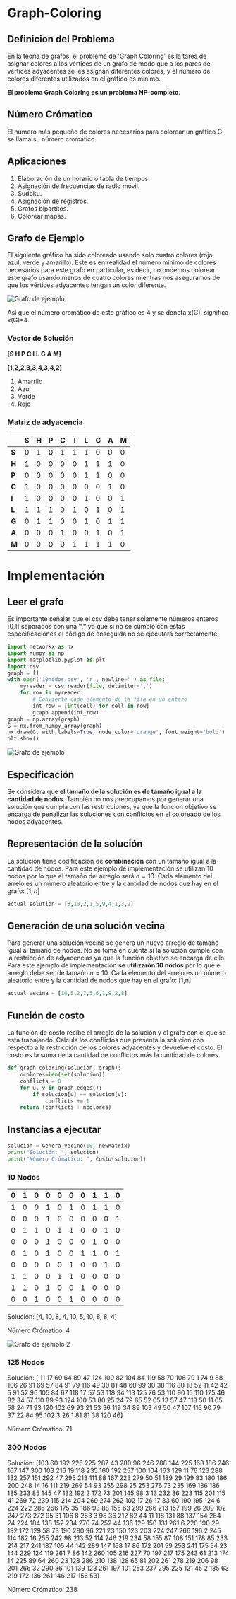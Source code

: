 # Graph-Coloring
## Definicion del Problema

En la teoría de grafos, el problema de 'Graph Coloring' es la tarea de asignar colores a los vértices de un grafo de modo que a los pares de vértices adyacentes se les asignan diferentes colores, y el número de colores diferentes utilizados en el gráfico es mínimo.

**El problema Graph Coloring es un problema NP-completo.**

## Número Crómatico

El número más pequeño de colores necesarios para colorear un gráfico G se llama su número cromático.
 
## Aplicaciones

1) Elaboración de un horario o tabla de tiempos.
2) Asignación de frecuencias de radio móvil.
3) Sudoku.
4) Asignación de registros.
5) Grafos bipartitos.
6) Colorear mapas.

## Grafo de Ejemplo

El siguiente gráfico ha sido coloreado usando solo cuatro colores (rojo, azul, verde y amarillo). Este es en realidad el número mínimo de colores necesarios para este grafo en particular, es decir, no podemos colorear este grafo usando menos de cuatro colores mientras nos aseguramos de que los vértices adyacentes tengan un color diferente.

![Grafo de ejemplo](/imagenes/Imagen_GC.png)

Así que el número cromático de este gráfico es 4 y se denota x(G), significa x(G)=4.



### Vector de Solución
**[S H P C I L G A M]**

**[1,2,2,3,3,4,3,4,2]**

1. Amarrilo
2. Azul
3. Verde
4. Rojo

### Matriz de adyacencia

|       | S | H | P | C | I | L | G | A | M |
|-------|---|---|---|---|---|---|---|---|---|
| **S** | 0 | 1 | 0 | 1 | 1 | 1 | 0 | 0 | 0 |
| **H** | 1 | 0 | 0 | 0 | 0 | 1 | 1 | 1 | 0 |
| **P** | 0 | 0 | 0 | 0 | 0 | 1 | 1 | 0 | 0 |
| **C** | 1 | 0 | 0 | 0 | 0 | 0 | 0 | 1 | 0 |
| **I** | 1 | 0 | 0 | 0 | 0 | 1 | 0 | 0 | 1 |
| **L** | 1 | 1 | 1 | 0 | 1 | 0 | 1 | 0 | 1 |
| **G** | 0 | 1 | 1 | 0 | 0 | 1 | 0 | 1 | 1 |
| **A** | 0 | 0 | 0 | 1 | 0 | 0 | 1 | 0 | 1 |
| **M** | 0 | 0 | 0 | 0 | 1 | 1 | 1 | 1 | 0 |

# Implementación

## Leer el grafo
Es importante señalar que el csv debe tener solamente números enteros [0,1] separados con una **","** ya que si no se cumple con estas especificaciones el código de enseguida no se ejecutará correctamente.
``` python
import networkx as nx
import numpy as np
import matplotlib.pyplot as plt
import csv
graph = []
with open('10nodos.csv', 'r', newline='') as file:
    myreader = csv.reader(file, delimiter=',')
    for row in myreader:
        # Convierte cada elemento de la fila en un entero
        int_row = [int(cell) for cell in row]
        graph.append(int_row)
graph = np.array(graph)
G = nx.from_numpy_array(graph)
nx.draw(G, with_labels=True, node_color='orange', font_weight='bold')
plt.show()
```
![Grafo de ejemplo](/imagenes/grafo_10nodos.png)

## Especificación
Se considera que **el tamaño de la solución es de tamaño igual a la cantidad de nodos.** También no nos preocupamos por generar una solución que cumpla con las restricciones, ya que la función objetivo se encarga de penalizar las soluciones con conflictos en el coloreado de los nodos adyacentes.
## Representación de la solución
La solución tiene codificacion de **combinación** con un tamaño igual a la cantidad de nodos. Para este ejemplo de implementación se utilizan 10 nodos por lo que el tamaño del arreglo será $n=10$. Cada elemento del arrelo es un número aleatorio entre y la cantidad de nodos que hay en el grafo:  $[1 , n]$
``` python
actual_solution = [3,10,2,1,5,9,4,1,3,2]
```
## Generación de una solución vecina
Para generar una solución vecina se genera un nuevo arreglo de tamaño igual al tamaño de nodos. No se toma en cuenta si la solución cumple con la restricción de adyacencias ya que la función objetivo se encarga de ello. Para este ejemplo de implementación **se utilizarón 10 nodos** por lo que el arreglo debe ser de tamaño $n=10$. Cada elemento del arrelo es un número aleatorio entre y la cantidad de nodos que hay en el grafo: [1,n]
``` python
actual_vecina = [10,5,2,7,5,6,1,9,2,8]
```

## Función de costo
La función de costo recibe el arreglo de la solución y el grafo con el que se esta trabajando. Calcula los conflictos que presenta la solucion con respecto a la restricción de los colores adyacentes y devuelve el costo. El costo es la suma de la cantidad de conflictos más la cantidad de colores.
``` python
def graph_coloring(solucion, graph):
    ncolores=len(set(solucion))
    conflicts = 0
    for u, v in graph.edges():
        if solucion[u] == solucion[v]:
            conflicts += 1
    return (conflicts + ncolores)
```

##  Instancias a ejecutar
``` python
solucion = Genera_Vecino(10, newMatrix)
print("Solución: ", solucion)
print("Número Crómatico: ", Costo(solucion))
```

### 10 Nodos

| 0 | 1 | 0 | 0 | 0 | 0 | 0 | 1 | 1 | 0 |
|---|---|---|---|---|---|---|---|---|---|
| 1 | 0 | 0 | 1 | 0 | 1 | 0 | 1 | 1 | 0 |
| 0 | 0 | 0 | 1 | 0 | 0 | 0 | 0 | 0 | 1 |
| 0 | 1 | 1 | 0 | 1 | 1 | 0 | 0 | 1 | 0 |
| 0 | 0 | 0 | 1 | 0 | 0 | 0 | 1 | 0 | 0 |
| 0 | 1 | 0 | 1 | 0 | 0 | 1 | 1 | 0 | 1 |
| 0 | 0 | 0 | 0 | 0 | 1 | 0 | 0 | 1 | 0 |
| 1 | 1 | 0 | 0 | 1 | 1 | 0 | 0 | 0 | 0 |
| 1 | 1 | 0 | 1 | 0 | 0 | 1 | 0 | 0 | 0 |
| 0 | 0 | 1 | 0 | 0 | 1 | 0 | 0 | 0 | 0 |

Solución:  [4, 10, 8, 4, 10, 5, 10, 8, 8, 4]

Número Crómatico:  4

![Grafo de ejemplo 2](/imagenes/solucion_10nodos.png)

### 125 Nodos

Solución:  [ 11 17  69  64  89  47 124 109  82 104  84 119  58  70 106  79   1  74
   9  88 106  26  91  69  57  84  91  79 116  49  30  81  48  60  99  30
  38 116  80  18  52  11  42  42   5  91  52  96 105  84  67 118  17  57
  53 118  94 113 125  76  53 110  90  15 110 125  46  82  34  57 110  89
  93 124 100  53  80  25  24  79  65  52  65  13  57  47 118  50  11  65
  58  24  71  93 120 102  69  93  21  53  36 119  34  89 103  49  50  47
 107 116  90  79  37  22  84  95 102   3  26   1  81  81  38 120  46]

Número Crómatico:  71

### 300 Nodos

Solución:  [103  60 192 226 225 287  43 280  96 246 288 144 225 168 186 246 167 147
 300 103 216  19 118 235 160 192 257 100 104 163 129  11  76 123 288 132
 257 151 292  47 295 213 111  88 167 223 279  50  51 189  29 199  83 180
 186 200 248  14  16 111 219 269  54  93 255 298  25 253 276  73 235 169
 136 186 185 233  85 145  47 132 192   2 172  73 201 145  98   3  13 232
  36 223 115 201 115  41 269  72 239 115 214 204 269 274 262 102  17  26
  17  33  60 190 195 124   6 224 222 286 266 175  35 186  93  88 155  63
 299 266 213 157 199  26 209 102 247 273 272  95  31 106   8 263   3  98
  36 212  82  44  11 118 131  88 137 154 284  24 224 184 138 152 234 270
  74 252  44 136 129 150 131 261   6 220 190  29 192 172 129  58  73 190
 280  96 221  23 150 123 203 224 247 266 196   2 245 114 182  16 255 242
  98 213  52 114 246 219 234  58 155  87 108 151 178  85 233 214 217 241
 187 105  44 142 289 147 168  17  86 172 201  59 253 241 175  54  23 144
 229 124 119 261   7  86 142 260 105 216 227  70 197 217 175 243  61 213
 174  14 225  89  64 260  23 128 286 210 138 128  65  81 202 261 278 219
 206  98 201 266  32 290  36 101 139 123 261 197 101 253 237 295 225 121
  45   2 135  63 219 172 136 261 146 217 156  53]

Número Crómatico:  238

